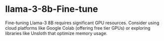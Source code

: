 # llama-3-8b-Fine-tune
Fine-tuning Llama-3 8B requires significant GPU resources. Consider using cloud platforms like Google Colab (offering free tier GPUs) or exploring libraries like Unsloth that optimize memory usage.
